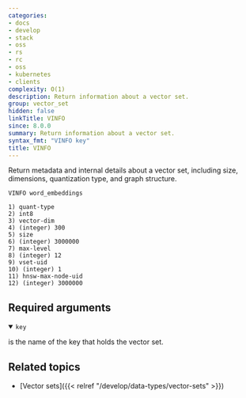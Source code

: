 ```yaml
---
categories:
- docs
- develop
- stack
- oss
- rs
- rc
- oss
- kubernetes
- clients
complexity: O(1)
description: Return information about a vector set.
group: vector_set
hidden: false
linkTitle: VINFO
since: 8.0.0
summary: Return information about a vector set.
syntax_fmt: "VINFO key"
title: VINFO
---
```


Return metadata and internal details about a vector set, including size, dimensions, quantization type, and graph structure.

```shell
VINFO word_embeddings
```

```text
1) quant-type
2) int8
3) vector-dim
4) (integer) 300
5) size
6) (integer) 3000000
7) max-level
8) (integer) 12
9) vset-uid
10) (integer) 1
11) hnsw-max-node-uid
12) (integer) 3000000
```

## Required arguments

<details open>
<summary><code>key</code></summary>

is the name of the key that holds the vector set.
</details>

## Related topics

- [Vector sets]({{< relref "/develop/data-types/vector-sets" >}})
